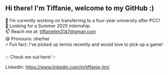 ## Hi there! I'm Tiffanie, welcome to my GitHub :)

🔭  I’m currently working on transferring to a four-year university after PCC! <br />
🌱  Looking for a Summer 2025 internship. <br />
📫  Reach me at: tiffanielim3147@gmail.com <br />
😄  Pronouns: she/her <br />
⚡  Fun fact: I've picked up tennis recently and would love to pick up a game! <br />
<br />
✨  Check me out here! ✨ <br />

LinkedIn: https://www.linkedin.com/in/tiffanie-lim/
